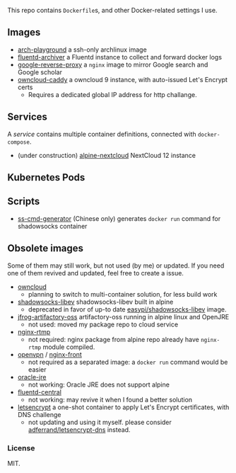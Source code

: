 This repo contains `Dockerfile`s, and other Docker-related settings I use.

## Images

- [arch-playground](arch-playground) a ssh-only archlinux image
- [fluentd-archiver](fluentd-archiver) a Fluentd instance to collect and forward docker logs
- [google-reverse-proxy](google-reverse-proxy) a `nginx` image to mirror Google search and Google scholar
- [owncloud-caddy](owncloud-caddy) a owncloud 9 instance, with auto-issued Let's Encrypt certs
    - Requires a dedicated global IP address for http challange.

## Services

A *service* contains multiple container definitions, connected with `docker-compose`.

- (under construction) [alpine-nextcloud](alpine-nextcloud) NextCloud 12 instance

## Kubernetes Pods

## Scripts

- [ss-cmd-generator](ss-cmd-generator) (Chinese only) generates `docker run` command for shadowsocks container

## Obsolete images

Some of them may still work, but not used (by me) or updated.
If you need one of them revived and updated, feel free to create a issue.

- [owncloud](obsolete/owncloud)
    - planning to switch to multi-container solution, for less build work
- [shadowsocks-libev](obsolete/shadowsocks-libev) shadowsocks-libev built in alpine
    - deprecated in favor of up-to date [easypi/shadowsocks-libev](https://hub.docker.com/r/easypi/shadowsocks-libev/) image.
- [jfrog-artifactory-oss](obsolete/jfrog-artifactory-oss) artifactory-oss running in alpine linux and OpenJRE
    - not used: moved my package repo to cloud service
- [nginx-rtmp](obsolete/nginx-rtmp)
    - not required: nginx package from alpine repo already have `nginx-rtmp` module compiled.
- [openvpn](obsolete/openvpn) / [nginx-front](obsolete/nginx-front)
    - not required as a separated image: a `docker run` command would be easier
- [oracle-jre](obsolete/oracle-jre)
    - not working: Oracle JRE does not support alpine
- [fluentd-central](obsolete/fluentd-central)
    - not working: may revive it when I found a better solution
- [letsencrypt](letsencrypt) a one-shot container to apply Let's Encrypt certificates, with DNS challenge
    - not updating and using it myself. please consider [adferrand/letsencrypt-dns](https://hub.docker.com/r/adferrand/letsencrypt-dns/) instead.

### License

MIT.
